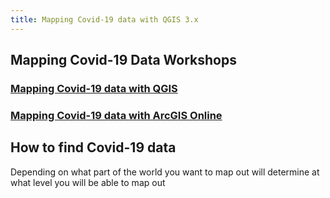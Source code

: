 ```yaml
---
title: Mapping Covid-19 data with QGIS 3.x
---
```

## Mapping Covid-19 Data Workshops

### [Mapping Covid-19 data with QGIS](docs/QGIS)
### [Mapping Covid-19 data with ArcGIS Online](docs/aol)

## How to find Covid-19 data

Depending on what part of the world you want to map out will determine at what level you will be able to map out

